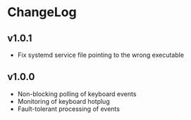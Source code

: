 ChangeLog
=========

## v1.0.1

 - Fix systemd service file pointing to the wrong executable

## v1.0.0

 - Non-blocking polling of keyboard events
 - Monitoring of keyboard hotplug
 - Fault-tolerant processing of events
